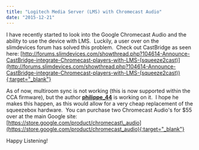 ```yaml
---
title: "Logitech Media Server (LMS) with Chromecast Audio"
date: "2015-12-21"
---
```


[](images/CCA-1024x768.jpg)

I have recently started to look into the Google Chromecast Audio and the ability to use the device with LMS.  Luckily, a user over on the slimdevices forum has solved this problem.  Check out CastBridge as seen here: [http://forums.slimdevices.com/showthread.php?104614-Announce-CastBridge-integrate-Chromecast-players-with-LMS-(squeeze2cast)](http://forums.slimdevices.com/showthread.php?104614-Announce-CastBridge-integrate-Chromecast-players-with-LMS-(squeeze2cast)){:target="_blank"}

As of now, multiroom sync is not working (this is now supported within the CCA firmware), but the author [**philippe\_44**](http://forums.slimdevices.com/member.php?17261-philippe_44) is working on it.  I hope he makes this happen, as this would allow for a very cheap replacement of the squeezebox hardware.  You can purchase two Chromecast Audio's for $55 over at the main Google site: [https://store.google.com/product/chromecast\_audio](https://store.google.com/product/chromecast_audio){:target="_blank"}

Happy Listening!
